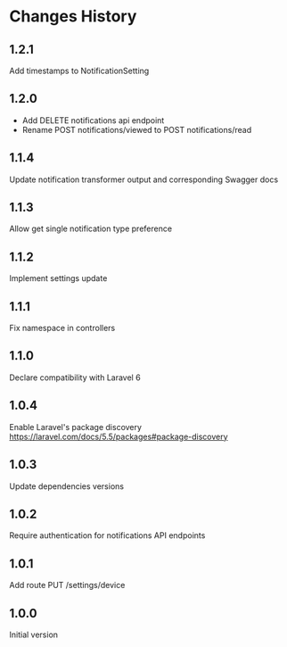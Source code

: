 # Changes History

1.2.1
-----
Add timestamps to NotificationSetting

1.2.0
-----
- Add DELETE notifications api endpoint
- Rename POST notifications/viewed to POST notifications/read

1.1.4
-----
Update notification transformer output and corresponding Swagger docs

1.1.3
-----
Allow get single notification type preference

1.1.2
-----
Implement settings update

1.1.1
-----
Fix namespace in controllers

1.1.0
-----
Declare compatibility with Laravel 6

1.0.4
-----
Enable Laravel's package discovery https://laravel.com/docs/5.5/packages#package-discovery

1.0.3
-----
Update dependencies versions

1.0.2
-----
Require authentication for notifications API endpoints

1.0.1
-----
Add route PUT /settings/device

1.0.0
-----
Initial version
